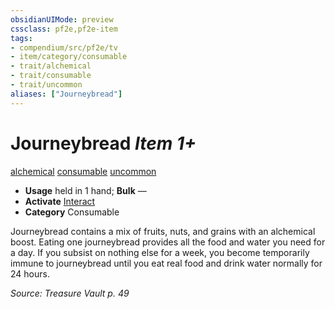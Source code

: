 ```yaml
---
obsidianUIMode: preview
cssclass: pf2e,pf2e-item
tags:
- compendium/src/pf2e/tv
- item/category/consumable
- trait/alchemical
- trait/consumable
- trait/uncommon
aliases: ["Journeybread"]
---
```

# Journeybread *Item 1+*  
[alchemical](rules/traits/alchemical.md)  [consumable](rules/traits/consumable.md)  [uncommon](rules/traits/uncommon.md)  

- **Usage** held in 1 hand; **Bulk** —
- **Activate** [Interact](rules/actions/interact.md)
- **Category** Consumable

Journeybread contains a mix of fruits, nuts, and grains with an alchemical boost. Eating one journeybread provides all the food and water you need for a day. If you subsist on nothing else for a week, you become temporarily immune to journeybread until you eat real food and drink water normally for 24 hours.

*Source: Treasure Vault p. 49*